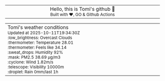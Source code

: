 
<div align="center">
<table>
<tbody>
<td align="center">
<img width="2000" height="0"><br>
Hello, this is Tomi's github 👋<br>
<sup>Built with ❤️, GO & Github Actions</sup><br>
<img width="2000" height="0">
</td>
</tbody>
</table>
</div>
<table>
<tbody>
<td align="left">
<img width="2000" height="0"><br>
Tomi's weather conditions<br>
<sup>Updated at 2025-10-11T19:34:30Z</sup><br>
<sup>:low_brightness: Overcast Clouds</sup><br>
<sup>:thermometer: Temperature 28.01 </sup><br>
<sup>:thermometer: Feels like 34.14</sup><br>
<sup>:sweat_drops: Humidity 92%</sup><br>
<sup>:mask: PM2.5 38.69 μg/m3</sup><br>
<sup>:cyclone: Wind 1.82m/s </sup><br>
<sup>:telescope: Visibility 10000m </sup><br>
<sup>:droplet: Rain 0mm/last 1h </sup><br>
<img width="2000" height="0">
</td>
<td align="left">
<img width="2000" height="0"><br>
<br>
<img width="2000" height="0">
</td>
</tbody>
</table>
</div>
    